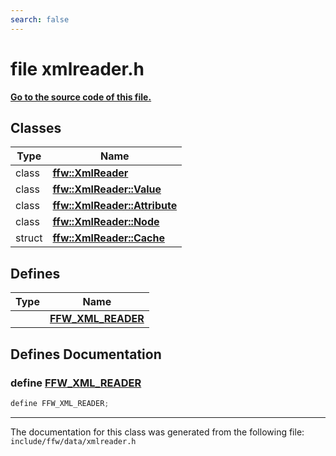 ```yaml
---
search: false
---
```


# file xmlreader.h

**[Go to the source code of this file.](xmlreader_8h_source.md)**
## Classes

|Type|Name|
|-----|-----|
|class|[**ffw::XmlReader**](classffw_1_1_xml_reader.md)|
|class|[**ffw::XmlReader::Value**](classffw_1_1_xml_reader_1_1_value.md)|
|class|[**ffw::XmlReader::Attribute**](classffw_1_1_xml_reader_1_1_attribute.md)|
|class|[**ffw::XmlReader::Node**](classffw_1_1_xml_reader_1_1_node.md)|
|struct|[**ffw::XmlReader::Cache**](structffw_1_1_xml_reader_1_1_cache.md)|


## Defines

|Type|Name|
|-----|-----|
||[**FFW\_XML\_READER**](xmlreader_8h.md#1a31954b0f3591c836d976e5d23df7cf7e)|


## Defines Documentation

### define <a id="1a31954b0f3591c836d976e5d23df7cf7e" href="#1a31954b0f3591c836d976e5d23df7cf7e">FFW\_XML\_READER</a>

```cpp
define FFW_XML_READER;
```





----------------------------------------
The documentation for this class was generated from the following file: `include/ffw/data/xmlreader.h`
